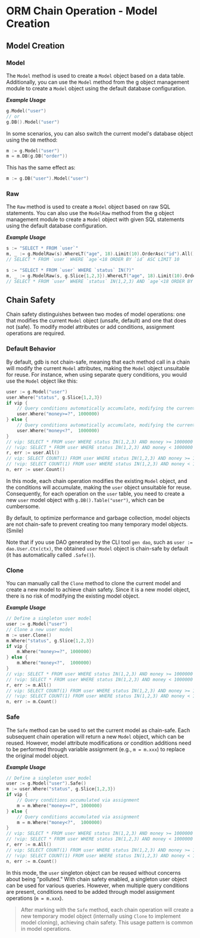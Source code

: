 # ORM Chain Operation - Model Creation

## Model Creation

### Model

The `Model` method is used to create a `Model` object based on a data table. Additionally, you can use the `Model` method from the g object management module to create a `Model` object using the default database configuration.

***Example Usage***

```go
g.Model("user")
// or
g.DB().Model("user")
```

In some scenarios, you can also switch the current model's database object using the `DB` method:

```go
m := g.Model("user")
m = m.DB(g.DB("order"))
```

This has the same effect as:

```go
m := g.DB("user").Model("user")
```

### Raw

The `Raw` method is used to create a `Model` object based on raw SQL statements. You can also use the `ModelRaw` method from the g object management module to create a `Model` object with given SQL statements using the default database configuration.

***Example Usage***

```go
s := "SELECT * FROM `user`"
m, _ := g.ModelRaw(s).WhereLT("age", 18).Limit(10).OrderAsc("id").All()
// SELECT * FROM `user` WHERE `age`<18 ORDER BY `id` ASC LIMIT 10

s := "SELECT * FROM `user` WHERE `status` IN(?)"
m, _ := g.ModelRaw(s, g.Slice{1,2,3}).WhereLT("age", 18).Limit(10).OrderAsc("id").All()
// SELECT * FROM `user` WHERE `status` IN(1,2,3) AND `age`<18 ORDER BY `id` ASC LIMIT 10
```

## Chain Safety

Chain safety distinguishes between two modes of model operations: one that modifies the current `Model` object (unsafe, default) and one that does not (safe). To modify model attributes or add conditions, assignment operations are required.

### Default Behavior

By default, gdb is not chain-safe, meaning that each method call in a chain will modify the current `Model` attributes, making the `Model` object unsuitable for reuse. For instance, when using separate query conditions, you would use the `Model` object like this:

```go
user := g.Model("user")
user.Where("status", g.Slice{1,2,3})
if vip {
    // Query conditions automatically accumulate, modifying the current model object
    user.Where("money>=?", 1000000)
} else {
    // Query conditions automatically accumulate, modifying the current model object
    user.Where("money<?",  1000000)
}
// vip: SELECT * FROM user WHERE status IN(1,2,3) AND money >= 1000000
// !vip: SELECT * FROM user WHERE status IN(1,2,3) AND money < 1000000
r, err := user.All()
// vip: SELECT COUNT(1) FROM user WHERE status IN(1,2,3) AND money >= 1000000
// !vip: SELECT COUNT(1) FROM user WHERE status IN(1,2,3) AND money < 1000000
n, err := user.Count()
```

In this mode, each chain operation modifies the existing `Model` object, and the conditions will accumulate, making the `user` object unsuitable for reuse. Consequently, for each operation on the `user` table, you need to create a new `user` model object with `g.DB().Table("user")`, which can be cumbersome.

By default, to optimize performance and garbage collection, model objects are not chain-safe to prevent creating too many temporary model objects. (Smile)

Note that if you use DAO generated by the CLI tool `gen dao`, such as `user := dao.User.Ctx(ctx)`, the obtained `user` `Model` object is chain-safe by default (it has automatically called `.Safe()`).

### Clone

You can manually call the `Clone` method to clone the current model and create a new model to achieve chain safety. Since it is a new model object, there is no risk of modifying the existing model object.

***Example Usage***

```go
// Define a singleton user model
user := g.Model("user")
// Clone a new user model
m := user.Clone()
m.Where("status", g.Slice{1,2,3})
if vip {
    m.Where("money>=?", 1000000)
} else {
    m.Where("money<?",  1000000)
}
// vip: SELECT * FROM user WHERE status IN(1,2,3) AND money >= 1000000
// !vip: SELECT * FROM user WHERE status IN(1,2,3) AND money < 1000000
r, err := m.All()
// vip: SELECT COUNT(1) FROM user WHERE status IN(1,2,3) AND money >= 1000000
// !vip: SELECT COUNT(1) FROM user WHERE status IN(1,2,3) AND money < 1000000
n, err := m.Count()
```

### Safe

The `Safe` method can be used to set the current model as chain-safe. Each subsequent chain operation will return a new `Model` object, which can be reused. However, model attribute modifications or condition additions need to be performed through variable assignment (e.g., `m = m.xxx`) to replace the original model object.

***Example Usage***

```go
// Define a singleton user model
user := g.Model("user").Safe()
m := user.Where("status", g.Slice{1,2,3})
if vip {
    // Query conditions accumulated via assignment
    m = m.Where("money>=?", 1000000)
} else {
    // Query conditions accumulated via assignment
    m = m.Where("money<?",  1000000)
}
// vip: SELECT * FROM user WHERE status IN(1,2,3) AND money >= 1000000
// !vip: SELECT * FROM user WHERE status IN(1,2,3) AND money < 1000000
r, err := m.All()
// vip: SELECT COUNT(1) FROM user WHERE status IN(1,2,3) AND money >= 1000000
// !vip: SELECT COUNT(1) FROM user WHERE status IN(1,2,3) AND money < 1000000
n, err := m.Count()
```

In this mode, the `user` singleton object can be reused without concerns about being "polluted." With chain safety enabled, a singleton user object can be used for various queries. However, when multiple query conditions are present, conditions need to be added through model assignment operations (`m = m.xxx`).

> After marking with the `Safe` method, each chain operation will create a new temporary model object (internally using `Clone` to implement model cloning), achieving chain safety. This usage pattern is common in model operations.
